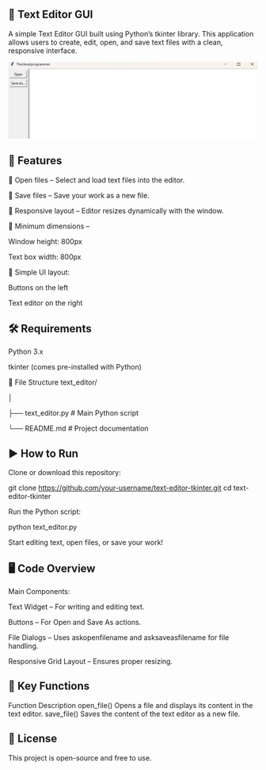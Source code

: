 ## 📝 Text Editor GUI

A simple Text Editor GUI built using Python’s tkinter library.
This application allows users to create, edit, open, and save text files with a clean, responsive interface.


![image_alt](https://github.com/khushbu0130/Text_to_Editor_GUI/blob/e062b5b33772a26f4d3b2eaa29660de2b3eb5e01/GUI.png)



## 🚀 Features

📂 Open files – Select and load text files into the editor.

💾 Save files – Save your work as a new file.

📐 Responsive layout – Editor resizes dynamically with the window.

📏 Minimum dimensions –

Window height: 800px

Text box width: 800px

🎨 Simple UI layout:

Buttons on the left

Text editor on the right



## 🛠️ Requirements

Python 3.x

tkinter (comes pre-installed with Python)

📂 File Structure
text_editor/

│

├── text_editor.py   # Main Python script

└── README.md        # Project documentation



## ▶️ How to Run

Clone or download this repository:

git clone https://github.com/your-username/text-editor-tkinter.git
cd text-editor-tkinter


Run the Python script:

python text_editor.py


Start editing text, open files, or save your work!



## 🖥️ Code Overview

Main Components:

Text Widget – For writing and editing text.

Buttons – For Open and Save As actions.

File Dialogs – Uses askopenfilename and asksaveasfilename for file handling.

Responsive Grid Layout – Ensures proper resizing.



## 🔑 Key Functions

Function	Description
open_file()	Opens a file and displays its content in the text editor.
save_file()	Saves the content of the text editor as a new file.


## 📜 License

This project is open-source and free to use.
